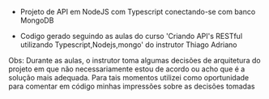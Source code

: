* Projeto de API em NodeJS com Typescript conectando-se com banco MongoDB

* Codigo gerado seguindo as aulas do curso 'Criando API's RESTful utilizando Typescript,Nodejs,mongo' do instrutor Thiago Adriano

Obs: Durante as aulas, o instrutor toma algumas decisões de arquitetura do projeto em que
não necessariamente estou de acordo ou acho que é a solução mais adequada.
Para tais momentos utilizei como oportunidade para comentar em código minhas impressões
sobre as decisões tomadas
